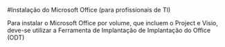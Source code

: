 #Instalação do Microsoft Office (para profissionais de TI)

Para instalar o Microsoft Office por volume, que incluem o Project e Visio, deve-se utilizar a Ferramenta de Implantação de Implantação do Office (ODT)
